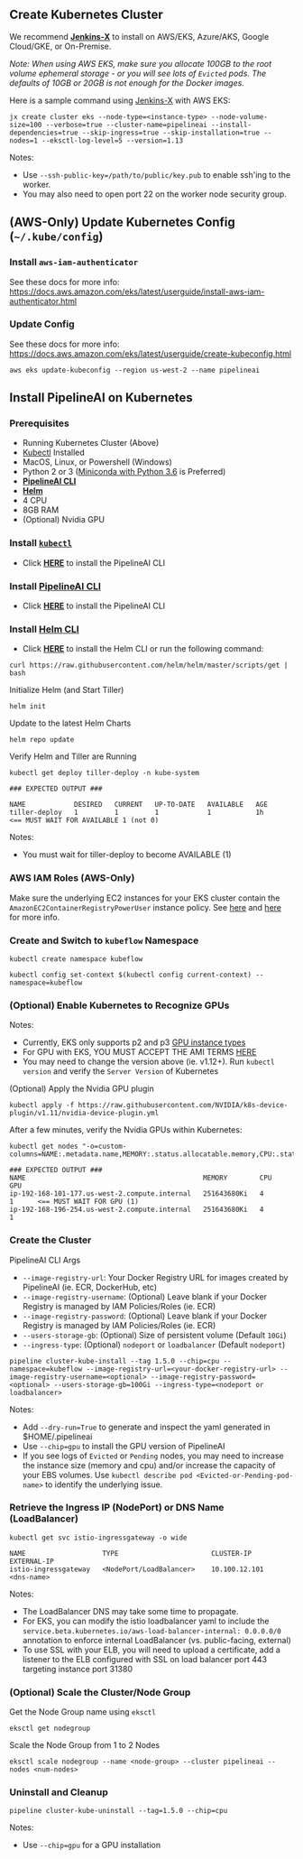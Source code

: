 ## Create Kubernetes Cluster
We recommend [**Jenkins-X**](https://jenkins-x.io/getting-started/install/) to install on AWS/EKS, Azure/AKS, Google Cloud/GKE, or On-Premise.

_Note: When using AWS EKS, make sure you allocate 100GB to the root volume ephemeral storage - or you will see lots of `Evicted` pods.  The defaults of 10GB or 20GB is not enough for the Docker images._

Here is a sample command using [Jenkins-X](https://jenkins-x.io/commands/jx_create_cluster_eks/) with AWS EKS:
```
jx create cluster eks --node-type=<instance-type> --node-volume-size=100 --verbose=true --cluster-name=pipelineai --install-dependencies=true --skip-ingress=true --skip-installation=true --nodes=1 --eksctl-log-level=5 --version=1.13
```
Notes:
* Use `--ssh-public-key=/path/to/public/key.pub` to enable ssh'ing to the worker.  
* You may also need to open port 22 on the worker node security group.

## (AWS-Only) Update Kubernetes Config (`~/.kube/config`)
### Install `aws-iam-authenticator`
See these docs for more info:  https://docs.aws.amazon.com/eks/latest/userguide/install-aws-iam-authenticator.html

### Update Config
See these docs for more info:  https://docs.aws.amazon.com/eks/latest/userguide/create-kubeconfig.html
```
aws eks update-kubeconfig --region us-west-2 --name pipelineai
```

## Install PipelineAI on Kubernetes
### Prerequisites
* Running Kubernetes Cluster (Above)
* [Kubectl](https://kubernetes.io/docs/tasks/tools/install-kubectl/) Installed
* MacOS, Linux, or Powershell (Windows)
* Python 2 or 3 ([Miniconda with Python 3.6](https://repo.continuum.io/miniconda/) is Preferred)
* [**PipelineAI CLI**](../README.md#install-pipelinecli)
* [**Helm**](https://docs.helm.sh/using_helm/#installing-helm)
* 4 CPU
* 8GB RAM
* (Optional) Nvidia GPU

### Install [`kubectl`](https://kubernetes.io/docs/tasks/tools/install-kubectl/)
* Click [**HERE**](https://kubernetes.io/docs/tasks/tools/install-kubectl/) to install the PipelineAI CLI

### Install [PipelineAI CLI](../README.md#install-pipelinecli)
* Click [**HERE**](../README.md#install-pipelinecli) to install the PipelineAI CLI

### Install [Helm CLI](https://docs.helm.sh/using_helm/#installing-helm)
* Click [**HERE**](https://docs.helm.sh/using_helm/#installing-helm) to install the Helm CLI or run the following command:
```
curl https://raw.githubusercontent.com/helm/helm/master/scripts/get | bash
```

Initialize Helm (and Start Tiller)
```
helm init
```

Update to the latest Helm Charts
```
helm repo update
```

Verify Helm and Tiller are Running
```
kubectl get deploy tiller-deploy -n kube-system

### EXPECTED OUTPUT ###

NAME            DESIRED   CURRENT   UP-TO-DATE   AVAILABLE   AGE
tiller-deploy   1         1         1            1           1h     <== MUST WAIT FOR AVAILABLE 1 (not 0)
```
Notes:
* You must wait for tiller-deploy to become AVAILABLE (1)

### AWS IAM Roles (AWS-Only)
Make sure the underlying EC2 instances for your EKS cluster contain the `AmazonEC2ContainerRegistryPowerUser` instance policy.   See [here](https://aws.amazon.com/blogs/security/easily-replace-or-attach-an-iam-role-to-an-existing-ec2-instance-by-using-the-ec2-console/) and [here](https://eksworkshop.com/logging/prereqs/) for more info.

### Create and Switch to `kubeflow` Namespace
```
kubectl create namespace kubeflow

kubectl config set-context $(kubectl config current-context) --namespace=kubeflow
```

### (Optional) Enable Kubernetes to Recognize GPUs
Notes:
* Currently, EKS only supports p2 and p3 [GPU instance types](https://aws.amazon.com/marketplace/pp/B07GRHFXGM)
* For GPU with EKS, YOU MUST ACCEPT THE AMI TERMS [HERE](https://aws.amazon.com/marketplace/pp/B07GRHFXGM)
* You may need to change the version above (ie. v1.12+).  Run `kubectl version` and verify the `Server Version` of Kubernetes

(Optional) Apply the Nvidia GPU plugin
```
kubectl apply -f https://raw.githubusercontent.com/NVIDIA/k8s-device-plugin/v1.11/nvidia-device-plugin.yml
```
After a few minutes, verify the Nvidia GPUs within Kubernetes:
```
kubectl get nodes "-o=custom-columns=NAME:.metadata.name,MEMORY:.status.allocatable.memory,CPU:.status.allocatable.cpu,GPU:.status.allocatable.nvidia\.com/gpu"

### EXPECTED OUTPUT ###
NAME                                            MEMORY        CPU      GPU
ip-192-168-101-177.us-west-2.compute.internal   251643680Ki   4        1      <== MUST WAIT FOR GPU (1)
ip-192-168-196-254.us-west-2.compute.internal   251643680Ki   4        1
```

### Create the Cluster 
PipelineAI CLI Args
* `--image-registry-url`: Your Docker Registry URL for images created by PipelineAI (ie. ECR, DockerHub, etc)
* `--image-registry-username`: (Optional) Leave blank if your Docker Registry is managed by IAM Policies/Roles (ie. ECR)
* `--image-registry-password`: (Optional) Leave blank if your Docker Registry is managed by IAM Policies/Roles (ie. ECR)
* `--users-storage-gb`: (Optional) Size of persistent volume (Default `10Gi`)
* `--ingress-type`: (Optional) `nodeport` or `loadbalancer` (Default `nodeport`)
```
pipeline cluster-kube-install --tag 1.5.0 --chip=cpu --namespace=kubeflow --image-registry-url=<your-docker-registry-url> --image-registry-username=<optional> --image-registry-password=<optional> --users-storage-gb=100Gi --ingress-type=<nodeport or loadbalancer>
```
Notes:  
* Add `--dry-run=True` to generate and inspect the yaml generated in $HOME/.pipelineai
* Use `--chip=gpu` to install the GPU version of PipelineAI
* If you see logs of `Evicted` or `Pending` nodes, you may need to increase the instance size (memory and cpu) and/or increase the capacity of your EBS volumes.  Use `kubectl describe pod <Evicted-or-Pending-pod-name>` to identify the underlying issue.

### Retrieve the Ingress IP (NodePort) or DNS Name (LoadBalancer) 
```
kubectl get svc istio-ingressgateway -o wide

NAME                   TYPE                       CLUSTER-IP      EXTERNAL-IP  
istio-ingressgateway   <NodePort/LoadBalancer>    10.100.12.101   <dns-name>
```
Notes:
* The LoadBalancer DNS may take some time to propagate.
* For EKS, you can modify the istio loadbalancer yaml to include the `service.beta.kubernetes.io/aws-load-balancer-internal: 0.0.0.0/0` annotation to enforce internal LoadBalancer (vs. public-facing, external)
* To use SSL with your ELB, you will need to upload a certificate, add a listener to the ELB configured with SSL on load balancer port 443 targeting instance port 31380

### (Optional) Scale the Cluster/Node Group
Get the Node Group name using `eksctl`
```
eksctl get nodegroup
```

Scale the Node Group from 1 to 2 Nodes
```
eksctl scale nodegroup --name <node-group> --cluster pipelineai --nodes <num-nodes>
```

### Uninstall and Cleanup
```
pipeline cluster-kube-uninstall --tag=1.5.0 --chip=cpu
```
Notes:
* Use `--chip=gpu` for a GPU installation
